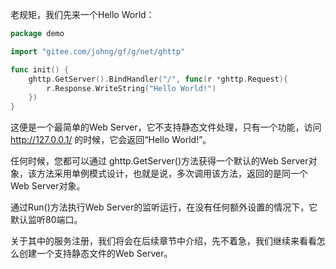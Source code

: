 老规矩，我们先来一个Hello World：
```go
package demo

import "gitee.com/johng/gf/g/net/ghttp"

func init() {
    ghttp.GetServer().BindHandler("/", func(r *ghttp.Request){
        r.Response.WriteString("Hello World!")
    })
}
```
这便是一个最简单的Web Server，它不支持静态文件处理，只有一个功能，访问 http://127.0.0.1/ 的时候，它会返回“Hello World!”。

任何时候，您都可以通过 ghttp.GetServer()方法获得一个默认的Web Server对象，该方法采用单例模式设计，也就是说，多次调用该方法，返回的是同一个Web Server对象。

通过Run()方法执行Web Server的监听运行，在没有任何额外设置的情况下，它默认监听80端口。

关于其中的服务注册，我们将会在后续章节中介绍，先不着急，我们继续来看看怎么创建一个支持静态文件的Web Server。
